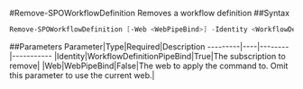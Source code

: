 #Remove-SPOWorkflowDefinition
Removes a workflow definition
##Syntax
```powershell
Remove-SPOWorkflowDefinition [-Web <WebPipeBind>] -Identity <WorkflowDefinitionPipeBind>
```


##Parameters
Parameter|Type|Required|Description
---------|----|--------|-----------
|Identity|WorkflowDefinitionPipeBind|True|The subscription to remove|
|Web|WebPipeBind|False|The web to apply the command to. Omit this parameter to use the current web.|
